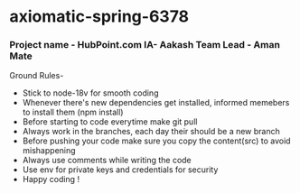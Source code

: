 # axiomatic-spring-6378

<h3>Project name - HubPoint.com  
IA- Aakash
Team Lead - Aman Mate
</h3>

Ground Rules-

- Stick to node-18v for smooth coding
- Whenever there's new dependencies get installed, informed memebers to install them (npm install)
- Before starting to code everytime make git pull
- Always work in the branches, each day their should be a new branch 
- Before pushing your code make sure you copy the content(src) to avoid mishappening
- Always use comments while writing the code
- Use env for private keys and credentials for security
- Happy coding !
